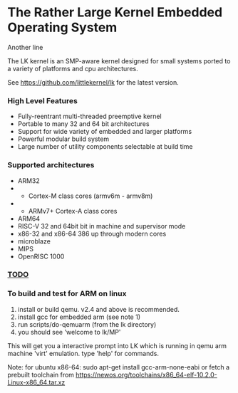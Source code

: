 # The Rather Large Kernel Embedded Operating System
Another line

The LK kernel is an SMP-aware kernel designed for small systems ported to a variety of platforms and cpu architectures.

See https://github.com/littlekernel/lk for the latest version.

### High Level Features

- Fully-reentrant multi-threaded preemptive kernel
- Portable to many 32 and 64 bit architectures
- Support for wide variety of embedded and larger platforms
- Powerful modular build system
- Large number of utility components selectable at build time

### Supported architectures

-   ARM32
-   -  Cortex-M class cores (armv6m - armv8m)
-   -  ARMv7+ Cortex-A class cores
-   ARM64
-   RISC-V 32 and 64bit bit in machine and supervisor mode
-   x86-32 and x86-64 386 up through modern cores
-   microblaze
-   MIPS
-   OpenRISC 1000

### [TODO](docs/todo.md)

### To build and test for ARM on linux

1. install or build qemu. v2.4 and above is recommended.
2. install gcc for embedded arm (see note 1)
3. run scripts/do-qemuarm  (from the lk directory)
4. you should see 'welcome to lk/MP'

This will get you a interactive prompt into LK which is running in qemu
arm machine 'virt' emulation. type 'help' for commands.

Note: for ubuntu x86-64:
sudo apt-get install gcc-arm-none-eabi
or fetch a prebuilt toolchain from
https://newos.org/toolchains/x86_64-elf-10.2.0-Linux-x86_64.tar.xz
